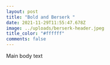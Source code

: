 ```yaml
---
layout: post
title: "Bold and Berserk "
date: 2021-11-29T11:55:47.678Z
image: ../uploads/berserk-header.jpeg
title_color: "#ffffff"
comments: false
---
```

Main body text